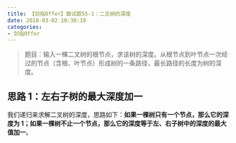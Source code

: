 ```yaml
---
title: 【剑指Offer】面试题55-1：二叉树的深度
date: 2018-03-02 10:30:19
categories:
- 剑指Offer
---
```


> 题目：输入一棵二叉树的根节点，求该树的深度。从根节点到叶节点一次经过的节点（含根、叶节点）形成树的一条路径，最长路径的长度为树的深度。

<!-- more -->

## 思路 1：左右子树的最大深度加一

我们递归来求解二叉树的深度，思路如下：**如果一棵树只有一个节点，那么它的深度为 1；如果一棵树不止一个节点，那么它的深度等于左、右子树中的深度的最大值加一**。